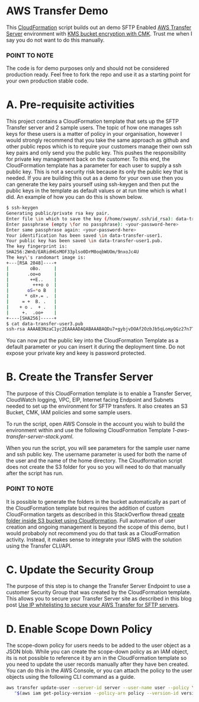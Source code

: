 # AWS Transfer Demo

This [CloudFormation](https://docs.aws.amazon.com/AWSCloudFormation/latest/UserGuide/Welcome.html "CloudFormation") script builds out an demo SFTP Enabled [AWS Transfer Server](https://docs.aws.amazon.com/transfer/latest/userguide/create-server-sftp.html "AWS Transfer Server") environment with [KMS bucket encryption with CMK](https://docs.aws.amazon.com/AmazonS3/latest/dev/UsingKMSEncryption.html "KMS bucket encryption with CMK").  Trust me when I say you do not want to do this manually.  

### POINT TO NOTE
The code is for demo purposes only and should not be considered production ready.  Feel free to fork the repo and use it as a starting point for your own production stable code.

# A. Pre-requisite activities
This project contains a CloudFormation template that sets up the SFTP Transfer server and 2 sample users.  The topic of how one manages ssh keys for these users is a matter of policy in your organisation, however I would strongly recommend that you take the same approach as github and other public repos which is to require your customers manage their own ssh key pairs and only send you the public key.  This pushes the responsibility for private key management back on the customer.  To this end, the CloudFormation template has a parameter for each user to supply a ssh public key.  This is not a security risk because its only the public key that is needed.  If you are building this out as a demo for your own use then you can generate the key pairs yourself using ssh-keygen and then put the public keys in the template as default values or at run time which is what I did.  An example of how you can do this is shown below.
```bash
$ ssh-keygen
Generating public/private rsa key pair.
Enter file \in which to save the key (/home/swaym/.ssh/id_rsa): data-transfer-user1
Enter passphrase (empty \for no passphrase): <your-password-here>
Enter same passphrase again: <your-password-here>
Your identification has been saved \in data-transfer-user1.
Your public key has been saved \in data-transfer-user1.pub.
The key fingerprint is:
SHA256:2WnO/EARidHGsMOF33plso0DrM0oqbWUOm/9nxoJc4U
The key\'s randomart image is:
+---[RSA 2048]----+
|        oBo.     |
|       .oo=o     |
|        ++E..    |
|         +++o o  |
|       oS=*o B   |
|      * oX+.= .  |
|     = +  B. .   |
|    + o .  + .   |
|     +.  .oo+    |
+----[SHA256]-----+
$ cat data-transfer-user3.pub
ssh-rsa AAAAB3NzaC1yc2EAAAADAQABAAABAQDu7+gybjvDOAf2OzbJb5qLomyQGz27n7TVR4BUJe6kqzcakxwhBiAwxab65BN5jLFuZRPV5qs2P48nUJp4PmLXwVmBIme1UNXUVte3dJRGttnbCmCBdS0HhyX3swDWosaRxUHrQCQ/0GzIvjZmdFF6eFSKJ63cZ1GAcIsVUZKW9F1b446QDCFmsedGW/hqOM8Kgn9h8WQqJhaHGIeg0HmU9/cdSOB9cdoIXEgBcAdVzRUyAQloKR3+CJI2P7dTk9K5NqYhr1opvsbF81eecsLQaVkl48lkWy8lorOG8JkUgz56MvircV2s/9kDa9Np8ZM2/gIGHfG2QO3phEcVVbtB
```
You can now put the public key into the CloudFormation Template as a default parameter or you can insert it during the deployment time.  Do not expose your private key and keey is password protected.

# B. Create the Transfer Server
The purpose of this CloudFormation template is to enable a Transfer Server, CloudWatch logging, VPC, EIP, Internet facing Endpoint and Subnets needed to set up the environment for SFTP transfers.  It also creates an S3 Bucket, CMK, IAM policies and some sample users.  

To run the script, open AWS Console in the account you wish to build the environment within and use the following CloudFormation Template *1-aws-transfer-server-stack.yaml*.  

When you run the script, you will see parameters for the sample user name and ssh public key.  The username parameter is used for both the name of the user and the name of the home directory.  The Cloudformation script does not create the S3 folder for you so you will need to do that manually after the script has run.  

### POINT TO NOTE
It is possible to generate the folders in the bucket automatically as part of the CloudFormation template but requires the addition of custom CloudFormation targets as described in this StackOverflow thread [create folder inside S3 bucket using Cloudformation](https://stackoverflow.com/questions/36917947/create-folder-inside-s3-bucket-using-cloudformation "create folder inside S3 bucket using Cloudformation").  Full automation of user creation and ongoing management is beyond the scope of this demo, but I would probaboly not recommend you do that task as a CloudFormation activity.  Instead, it makes sense to integrate your ISMS with the solution using the Transfer CLI/API.

# C. Update the Security Group
The purpose of this step is to change the Transfer Server Endpoint to use a customer Security Group that was created by the CloudFormation template.  This allows you to secure your Transfer Server site as described in this blog post [Use IP whitelisting to secure your AWS Transfer for SFTP servers](https://aws.amazon.com/blogs/storage/use-ip-whitelisting-to-secure-your-aws-transfer-for-sftp-servers/ "Use IP whitelisting to secure your AWS Transfer for SFTP servers").  

# D. Enable Scope Down Policy
The scope-down policy for users needs to be added to the user object as a JSON blob.  While you can create the scope-down policy as an IAM object, its is not possible to reference it by arn in the CloudFormation template so you need to update the user records manually after they have ben created.  You can do this in the AWS Console, or you can attach the policy to the user objects using the following CLI command as a guide.
```bash
aws transfer update-user --server-id server --user-name user --policy \
   "$(aws iam get-policy-version --policy-arn policy --version-id version --output json)"
```